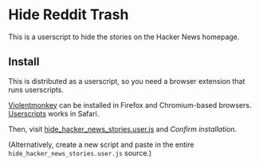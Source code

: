 # Hide Reddit Trash

This is a userscript to hide the stories on the Hacker News homepage.

## Install

This is distributed as a userscript, so you need a browser extension that runs userscripts.

[Violentmonkey](https://violentmonkey.github.io/) can be installed in Firefox and Chromium-based browsers. [Userscripts](https://apps.apple.com/us/app/userscripts/id1463298887) works in Safari.

Then, visit [hide_hacker_news_stories.user.js](https://github.com/ludios/hide-hacker-news-stories/raw/master/hide_hacker_news_stories.user.js) and _Confirm installation_.

(Alternatively, create a new script and paste in the entire <code>hide_hacker_news_stories.user.js</code> source.)
